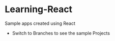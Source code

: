# Learning-React
Sample apps created using React 



- Switch to Branches to see the sample Projects 
